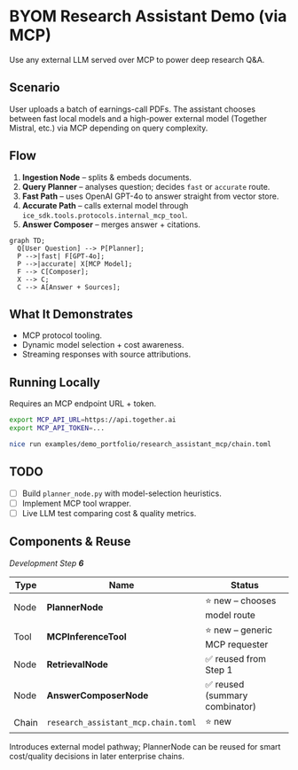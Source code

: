 # BYOM Research Assistant Demo (via MCP)

Use any external LLM served over MCP to power deep research Q&A.

## Scenario
User uploads a batch of earnings-call PDFs. The assistant chooses between fast local models and a high-power external model (Together Mistral, etc.) via MCP depending on query complexity.

## Flow
1. **Ingestion Node** – splits & embeds documents.
2. **Query Planner** – analyses question; decides `fast` or `accurate` route.
3. **Fast Path** – uses OpenAI GPT-4o to answer straight from vector store.
4. **Accurate Path** – calls external model through `ice_sdk.tools.protocols.internal_mcp_tool`.
5. **Answer Composer** – merges answer + citations.

```mermaid
graph TD;
  Q[User Question] --> P[Planner];
  P -->|fast| F[GPT-4o];
  P -->|accurate| X[MCP Model];
  F --> C[Composer];
  X --> C;
  C --> A[Answer + Sources];
```

## What It Demonstrates
- MCP protocol tooling.
- Dynamic model selection + cost awareness.
- Streaming responses with source attributions.

## Running Locally
Requires an MCP endpoint URL + token.
```bash
export MCP_API_URL=https://api.together.ai
export MCP_API_TOKEN=...

nice run examples/demo_portfolio/research_assistant_mcp/chain.toml
```

## TODO
- [ ] Build `planner_node.py` with model-selection heuristics.
- [ ] Implement MCP tool wrapper.
- [ ] Live LLM test comparing cost & quality metrics. 

## Components & Reuse  
*Development Step **6***

| Type | Name | Status |
|------|------|--------|
| Node | **PlannerNode** | ⭐ new – chooses model route |
| Tool | **MCPInferenceTool** | ⭐ new – generic MCP requester |
| Node | **RetrievalNode** | ✅ reused from Step 1 |
| Node | **AnswerComposerNode** | ✅ reused (summary combinator) |
| Chain | `research_assistant_mcp.chain.toml` | ⭐ new |

Introduces external model pathway; PlannerNode can be reused for smart cost/quality decisions in later enterprise chains. 